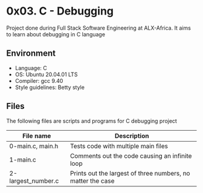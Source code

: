 # 0x03. C - Debugging
Project done during Full Stack Software Engineering at ALX-Africa. It aims to learn about debugging in C language

## Environment
* Language: C
* OS: Ubuntu 20.04.01 LTS
* Compiler: gcc 9.40
* Style guidelines: Betty style

## Files
The following files are scripts and programs for C debugging project

File name | Description
 --- | ---
 0-main.c, main.h | Tests code with multiple main files
 1-main.c | Comments out the code causing an infinite loop
 2-largest_number.c | Prints out the largest of three numbers, no matter the case
